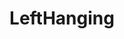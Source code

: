 ---
title: LeftHanging
crosslinks:
- livven
- righthanging
- Cricket
- cringepics
- WMMA
- LivestreamFail
- MMA
- videos
- '2013'
---